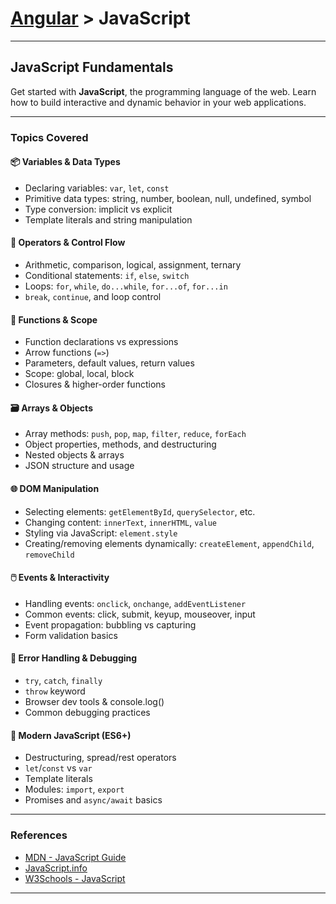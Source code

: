 # [Angular](../) > JavaScript 

---

## JavaScript Fundamentals

Get started with **JavaScript**, the programming language of the web. Learn how to build interactive and dynamic behavior in your web applications.

---

### Topics Covered

#### 📦 Variables & Data Types

- Declaring variables: `var`, `let`, `const`
- Primitive data types: string, number, boolean, null, undefined, symbol
- Type conversion: implicit vs explicit
- Template literals and string manipulation

#### 🧠 Operators & Control Flow

- Arithmetic, comparison, logical, assignment, ternary
- Conditional statements: `if`, `else`, `switch`
- Loops: `for`, `while`, `do...while`, `for...of`, `for...in`
- `break`, `continue`, and loop control

#### 🧩 Functions & Scope

- Function declarations vs expressions
- Arrow functions (`=>`)
- Parameters, default values, return values
- Scope: global, local, block
- Closures & higher-order functions

#### 🗃️ Arrays & Objects

- Array methods: `push`, `pop`, `map`, `filter`, `reduce`, `forEach`
- Object properties, methods, and destructuring
- Nested objects & arrays
- JSON structure and usage

#### 🌐 DOM Manipulation

- Selecting elements: `getElementById`, `querySelector`, etc.
- Changing content: `innerText`, `innerHTML`, `value`
- Styling via JavaScript: `element.style`
- Creating/removing elements dynamically: `createElement`, `appendChild`, `removeChild`

#### 🖱️ Events & Interactivity

- Handling events: `onclick`, `onchange`, `addEventListener`
- Common events: click, submit, keyup, mouseover, input
- Event propagation: bubbling vs capturing
- Form validation basics

#### 🧪 Error Handling & Debugging

- `try`, `catch`, `finally`
- `throw` keyword
- Browser dev tools & console.log()
- Common debugging practices

#### 🚀 Modern JavaScript (ES6+)

- Destructuring, spread/rest operators
- `let`/`const` vs `var`
- Template literals
- Modules: `import`, `export`
- Promises and `async/await` basics

---

### References

- [MDN - JavaScript Guide](https://developer.mozilla.org/en-US/docs/Web/JavaScript/Guide)
- [JavaScript.info](https://javascript.info/)
- [W3Schools - JavaScript](https://www.w3schools.com/js/)

---
